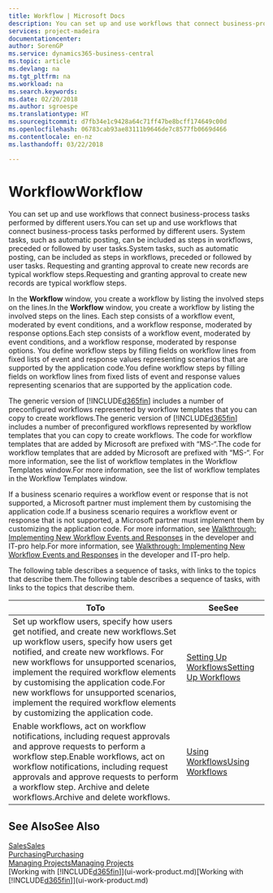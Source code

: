 ```yaml
---
title: Workflow | Microsoft Docs
description: You can set up and use workflows that connect business-process tasks performed by different users. System tasks, such as automatic posting, can be included as steps in workflows, preceded or followed by user tasks. Requesting and granting approval to create new records are typical workflow steps.
services: project-madeira
documentationcenter: 
author: SorenGP
ms.service: dynamics365-business-central
ms.topic: article
ms.devlang: na
ms.tgt_pltfrm: na
ms.workload: na
ms.search.keywords: 
ms.date: 02/20/2018
ms.author: sgroespe
ms.translationtype: HT
ms.sourcegitcommit: d7fb34e1c9428a64c71ff47be8bcff174649c00d
ms.openlocfilehash: 06783cab93ae83111b9646de7c8577fb0669d466
ms.contentlocale: en-nz
ms.lasthandoff: 03/22/2018

---
```

# <a name="workflow"></a><span data-ttu-id="b9f65-105">Workflow</span><span class="sxs-lookup"><span data-stu-id="b9f65-105">Workflow</span></span>
<span data-ttu-id="b9f65-106">You can set up and use workflows that connect business-process tasks performed by different users.</span><span class="sxs-lookup"><span data-stu-id="b9f65-106">You can set up and use workflows that connect business-process tasks performed by different users.</span></span> <span data-ttu-id="b9f65-107">System tasks, such as automatic posting, can be included as steps in workflows, preceded or followed by user tasks.</span><span class="sxs-lookup"><span data-stu-id="b9f65-107">System tasks, such as automatic posting, can be included as steps in workflows, preceded or followed by user tasks.</span></span> <span data-ttu-id="b9f65-108">Requesting and granting approval to create new records are typical workflow steps.</span><span class="sxs-lookup"><span data-stu-id="b9f65-108">Requesting and granting approval to create new records are typical workflow steps.</span></span>  

 <span data-ttu-id="b9f65-109">In the **Workflow** window, you create a workflow by listing the involved steps on the lines.</span><span class="sxs-lookup"><span data-stu-id="b9f65-109">In the **Workflow** window, you create a workflow by listing the involved steps on the lines.</span></span> <span data-ttu-id="b9f65-110">Each step consists of a workflow event, moderated by event conditions, and a workflow response, moderated by response options.</span><span class="sxs-lookup"><span data-stu-id="b9f65-110">Each step consists of a workflow event, moderated by event conditions, and a workflow response, moderated by response options.</span></span> <span data-ttu-id="b9f65-111">You define workflow steps by filling fields on workflow lines from fixed lists of event and response values representing scenarios that are supported by the application code.</span><span class="sxs-lookup"><span data-stu-id="b9f65-111">You define workflow steps by filling fields on workflow lines from fixed lists of event and response values representing scenarios that are supported by the application code.</span></span>  

 <span data-ttu-id="b9f65-112">The generic version of [!INCLUDE[d365fin](includes/d365fin_md.md)] includes a number of preconfigured workflows represented by workflow templates that you can copy to create workflows.</span><span class="sxs-lookup"><span data-stu-id="b9f65-112">The generic version of [!INCLUDE[d365fin](includes/d365fin_md.md)] includes a number of preconfigured workflows represented by workflow templates that you can copy to create workflows.</span></span> <span data-ttu-id="b9f65-113">The code for workflow templates that are added by Microsoft are prefixed with “MS-“.</span><span class="sxs-lookup"><span data-stu-id="b9f65-113">The code for workflow templates that are added by Microsoft are prefixed with “MS-“.</span></span> <span data-ttu-id="b9f65-114">For more information, see the list of workflow templates in the Workflow Templates window.</span><span class="sxs-lookup"><span data-stu-id="b9f65-114">For more information, see the list of workflow templates in the Workflow Templates window.</span></span>  

 <span data-ttu-id="b9f65-115">If a business scenario requires a workflow event or response that is not supported, a Microsoft partner must implement them by customising the application code.</span><span class="sxs-lookup"><span data-stu-id="b9f65-115">If a business scenario requires a workflow event or response that is not supported, a Microsoft partner must implement them by customizing the application code.</span></span> <span data-ttu-id="b9f65-116">For more information, see [Walkthrough: Implementing New Workflow Events and Responses](/dynamics-nav/Walkthrough--Implementing-New-Workflow-Events-and-Responses) in the developer and IT-pro help.</span><span class="sxs-lookup"><span data-stu-id="b9f65-116">For more information, see [Walkthrough: Implementing New Workflow Events and Responses](/dynamics-nav/Walkthrough--Implementing-New-Workflow-Events-and-Responses) in the developer and IT-pro help.</span></span>  

 <span data-ttu-id="b9f65-117">The following table describes a sequence of tasks, with links to the topics that describe them.</span><span class="sxs-lookup"><span data-stu-id="b9f65-117">The following table describes a sequence of tasks, with links to the topics that describe them.</span></span>  

|<span data-ttu-id="b9f65-118">**To**</span><span class="sxs-lookup"><span data-stu-id="b9f65-118">**To**</span></span>|<span data-ttu-id="b9f65-119">**See**</span><span class="sxs-lookup"><span data-stu-id="b9f65-119">**See**</span></span>|  
|------------|-------------|  
|<span data-ttu-id="b9f65-120">Set up workflow users, specify how users get notified, and create new workflows.</span><span class="sxs-lookup"><span data-stu-id="b9f65-120">Set up workflow users, specify how users get notified, and create new workflows.</span></span> <span data-ttu-id="b9f65-121">For new workflows for unsupported scenarios, implement the required workflow elements by customising the application code.</span><span class="sxs-lookup"><span data-stu-id="b9f65-121">For new workflows for unsupported scenarios, implement the required workflow elements by customizing the application code.</span></span>|[<span data-ttu-id="b9f65-122">Setting Up Workflows</span><span class="sxs-lookup"><span data-stu-id="b9f65-122">Setting Up Workflows</span></span>](across-set-up-workflows.md)|  
|<span data-ttu-id="b9f65-123">Enable workflows, act on workflow notifications, including request approvals and approve requests to perform a workflow step.</span><span class="sxs-lookup"><span data-stu-id="b9f65-123">Enable workflows, act on workflow notifications, including request approvals and approve requests to perform a workflow step.</span></span> <span data-ttu-id="b9f65-124">Archive and delete workflows.</span><span class="sxs-lookup"><span data-stu-id="b9f65-124">Archive and delete workflows.</span></span>|[<span data-ttu-id="b9f65-125">Using Workflows</span><span class="sxs-lookup"><span data-stu-id="b9f65-125">Using Workflows</span></span>](across-use-workflows.md)|  

## <a name="see-also"></a><span data-ttu-id="b9f65-126">See Also</span><span class="sxs-lookup"><span data-stu-id="b9f65-126">See Also</span></span>  
[<span data-ttu-id="b9f65-127">Sales</span><span class="sxs-lookup"><span data-stu-id="b9f65-127">Sales</span></span>](sales-manage-sales.md)  
[<span data-ttu-id="b9f65-128">Purchasing</span><span class="sxs-lookup"><span data-stu-id="b9f65-128">Purchasing</span></span>](purchasing-manage-purchasing.md)  
[<span data-ttu-id="b9f65-129">Managing Projects</span><span class="sxs-lookup"><span data-stu-id="b9f65-129">Managing Projects</span></span>](projects-manage-projects.md)  
<span data-ttu-id="b9f65-130">[Working with [!INCLUDE[d365fin](includes/d365fin_md.md)]](ui-work-product.md)</span><span class="sxs-lookup"><span data-stu-id="b9f65-130">[Working with [!INCLUDE[d365fin](includes/d365fin_md.md)]](ui-work-product.md)</span></span>

